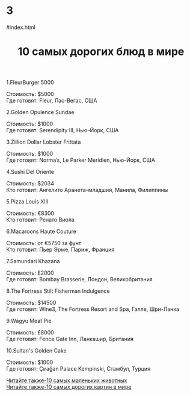 # 3
#index.html

<html>
<header>
<h1>10 самых дорогих блюд в мире</h1>
  <link rel="stylesheet" href="style.css"/>
</header>
<main>
<p class="b">1.FleurBurger 5000</p>
<p>Стоимость: $5000<br>Где готовят: Fleur, Лас-Вегас, США<br></p>
<p class="b">2.Golden Opulence Sundae</p>
<p>Стоимость: $1000<br>
Где готовят: Serendipity III, Нью-Йорк, США<br>
</p>
<p class="b">3.Zillion Dollar Lobster Frittata</p>
<p>Стоимость: $1000<br>
Где готовят: Norma’s, Le Parker Meridien, Нью-Йорк, США<br></p>
<p class="b">4.Sushi Del Oriente</p>
<p>Стоимость: $2034<br>
Кто готовит: Ангелито Аранета-младший, Манила, Филиппины<br>
</p>
<p class="b">5.Pizza Louis XIII</p>
<p>Стоимость: €8300<br>
Кто готовит: Ренато Виола<br></p>
<p class="b">6.Macaroons Haute Couture</p>
<p>Стоимость: от €5750 за фунт<br>
Кто готовит: Пьер Эрме, Париж, Франция<br></p>
<p class="b">7.Samundari Khazana</p>
<p>Стоимость: £2000<br>
Где готовят: Bombay Brasserie, Лондон, Великобритания<br></p>
<p class="b">8.The Fortress Stilt Fisherman Indulgence</p>
<p>Стоимость: $14500<br>
Где готовят: Wine3, The Fortress Resort and Spa, Галле, Шри-Ланка<br></p>
<p class="b">9.Wagyu Meat Pie</p>
<p>Стоимость: ₤8000<br>
Где готовят: Fence Gate Inn, Ланкашир, Британия<br></p>
<p class="b">10.Sultan's Golden Cake</p>
<p>Стоимость: $1000<br>
Где готовят: Çırağan Palace Kempinski, Стамбул, Турция<br></p>
<a href="https://htmlbook.ru/html">Читайте также-10 самых маленьких животных</a><br>
<a href="https://oritub.github.io/2/">Читайте также-10 самых дорогих картин в мире</a><br>
</main>
</html>
